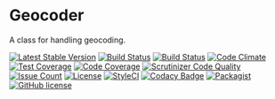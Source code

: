 # Geocoder
A class for handling geocoding.

[![Latest Stable Version](https://poser.pugx.org/geocoder/geocoder/v/stable)](https://packagist.org/packages/geocoder/geocoder)
[![Build Status](https://travis-ci.org/iranianpep/geocoder.svg?branch=master)](https://travis-ci.org/iranianpep/geocoder)
[![Build Status](https://scrutinizer-ci.com/g/iranianpep/geocoder/badges/build.png?b=master)](https://scrutinizer-ci.com/g/iranianpep/geocoder/build-status/master)
[![Code Climate](https://codeclimate.com/github/iranianpep/geocoder/badges/gpa.svg)](https://codeclimate.com/github/iranianpep/geocoder)
[![Test Coverage](https://codeclimate.com/github/iranianpep/geocoder/badges/coverage.svg)](https://codeclimate.com/github/iranianpep/geocoder/coverage)
[![Code Coverage](https://scrutinizer-ci.com/g/iranianpep/geocoder/badges/coverage.png?b=master)](https://scrutinizer-ci.com/g/iranianpep/geocoder/?branch=master)
[![Scrutinizer Code Quality](https://scrutinizer-ci.com/g/iranianpep/geocoder/badges/quality-score.png?b=master)](https://scrutinizer-ci.com/g/iranianpep/geocoder/?branch=master)
[![Issue Count](https://codeclimate.com/github/iranianpep/geocoder/badges/issue_count.svg)](https://codeclimate.com/github/iranianpep/geocoder)
[![License](https://poser.pugx.org/geocoder/geocoder/license)](https://packagist.org/packages/geocoder/geocoder)
[![StyleCI](https://styleci.io/repos/95418474/shield?branch=master)](https://styleci.io/repos/95418474)
[![Codacy Badge](https://api.codacy.com/project/badge/Grade/8575ff8e33034e0a81cedd9464ac359a)](https://www.codacy.com/app/iranianpep/geocoder?utm_source=github.com&amp;utm_medium=referral&amp;utm_content=iranianpep/geocoder&amp;utm_campaign=Badge_Grade)
[![Packagist](https://img.shields.io/packagist/dt/geocoder/geocoder.svg)](https://packagist.org/packages/geocoder/geocoder)
[![GitHub license](https://img.shields.io/badge/license-MIT-blue.svg)](https://raw.githubusercontent.com/iranianpep/geocoder/master/LICENSE)

